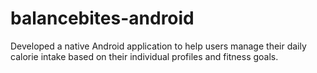 # balancebites-android
Developed a native Android application to help users manage their daily calorie intake based on their individual profiles and fitness goals.

